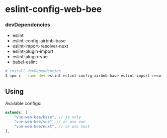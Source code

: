 # eslint-config-web-bee

### devDependencies
-   eslint
-   eslint-config-airbnb-base
-   eslint-import-resolver-nuxt
-   eslint-plugin-import
-   eslint-plugin-vue
-   babel-eslint
``` bash
# install devDependencies
$ npm i --save-dev eslint eslint-config-airbnb-base eslint-import-resolver-nuxt eslint-plugin-import eslint-plugin-vue babel-eslint
```

## Using
Available configs:
``` js
extends: [
    "vue-web-bee/base", // js only
    "vue-web-bee/vue", // or use vue
    "vue-web-bee/nuxt", // or use nuxt
],
```